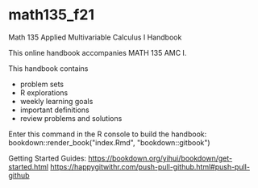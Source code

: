 # math135_f21
Math 135 Applied Multivariable Calculus I Handbook

This online handbook accompanies MATH 135 AMC I. 


This handbook contains 
  - problem sets
  - R explorations
  - weekly learning goals
  - important definitions
  - review problems and solutions

Enter this command in the R console to build the handbook:
bookdown::render_book("index.Rmd", "bookdown::gitbook")


Getting Started Guides:
https://bookdown.org/yihui/bookdown/get-started.html
https://happygitwithr.com/push-pull-github.html#push-pull-github
